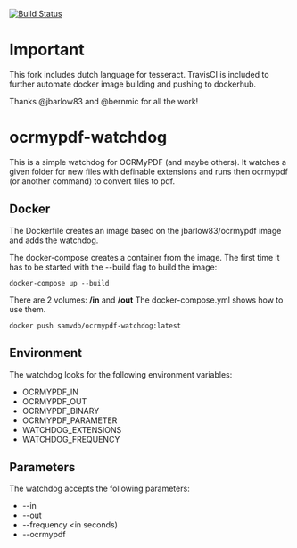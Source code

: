 [![Build Status](https://travis-ci.com/samvdb/ocrmypdf-watchdog.svg?branch=master)](https://travis-ci.com/samvdb/ocrmypdf-watchdog)

# Important 

This fork includes dutch language for tesseract.
TravisCI is included to further automate docker image building and pushing to dockerhub.

Thanks @jbarlow83 and @bernmic for all the work!

# ocrmypdf-watchdog

This is a simple watchdog for OCRMyPDF (and maybe others). It watches a given folder for new files with definable extensions and runs then ocrmypdf (or another command) to convert files to pdf.

## Docker

The Dockerfile creates an image based on the jbarlow83/ocrmypdf image and adds the watchdog.

The docker-compose creates a container from the image. The first time it has to be started with the --build flag to build the image:

    docker-compose up --build
 
 There are 2 volumes: <b>/in</b> and <b>/out</b>
 The docker-compose.yml shows how to use them.
 
    docker push samvdb/ocrmypdf-watchdog:latest
 
 ## Environment
 
The watchdog looks for the following environment variables:
 
* OCRMYPDF_IN
* OCRMYPDF_OUT
* OCRMYPDF_BINARY
* OCRMYPDF_PARAMETER
* WATCHDOG_EXTENSIONS
* WATCHDOG_FREQUENCY

## Parameters

The watchdog accepts the following parameters:

* --in <in-path>
* --out <out-path>
* --frequency <in seconds)
* --ocrmypdf <path and name of the executable>